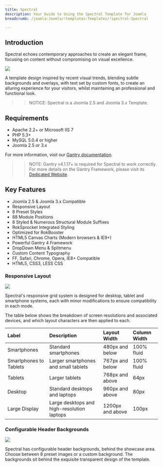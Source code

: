 ```yaml
---
title: Spectral
description: Your Guide to Using the Spectral Template for Joomla
breadcrumb: /joomla:Joomla/!templates:Templates/!spectral:Spectral

---
```


Introduction
-----

Spectral echoes contemporary approaches to create an elegant frame, focusing on content without compromising on visual excellence.

![][Spectral]

A template design inspired by recent visual trends, blending subtle backgrounds and overlays, with text set by custom fonts, to create an alluring experience for your visitors, whilst maintaining an professional and functional look.

>> NOTICE: Spectral is a Joomla 2.5 and Joomla 3.x Template.

Requirements
-----

* Apache 2.2+ or Microsoft IIS 7
* PHP 5.3+
* MySQL 5.0.4 or higher
* Joomla 2.5 or 3.x

For more information, visit our [Gantry documentation][gantry].

>> NOTE: Gantry v4.1.17+ is required for Spectral to work correctly. For more details on the Gantry Framework, please visit its [Dedicated Website][gantry].

Key Features
-----

* Joomla 2.5 & Joomla 3.x Compatible
* Responsive Layout
* 8 Preset Styles
* 88 Module Positions
* 8 Styled & Numerous Structural Module Suffixes
* RokSprocket Integrated Styling
* Optimized for RokBooster
* HTML5 Canvas Charts (Modern browsers & IE9+)
* Powerful Gantry 4 Framework
* DropDown Menu & Splitmenu
* Custom Content Typography
* FF, Safari, Chrome, Opera, IE8+ Compatible
* HTML5, CSS3, LESS CSS

### Responsive Layout

![][responsive]

Spectral's responsive grid system is designed for desktop, tablet and smartphone systems, each with minor modifications to ensure compatibility in each mode.

The table below shows the breakdown of screen resolutions and associated devices, and which layout characters are then applied to each.

| Label                  | Description                                | Layout Width     | Column Width |  
| :--------------------- | :----------------------------------------- | :--------------- | :----------- |  
| Smartphones            | Standard smartphones                       | 480px and below  | 100% fluid   |  
| Smartphones to Tablets | Larger smartphones and small tablets       | 767px and below  | 100% fluid   |  
| Tablets                | Larger tablets                             | 768px and above  | 64px         |  
| Desktop                | Standard desktops and laptops              | 960px and above  | 80px         |  
| Large Display          | Large desktops and high-resolution laptops | 1200px and above | 100px        | 

### Configurable Header Backgrounds

![][header]

Spectral has configurable header backgrounds, behind the showcase area. Choose between 8 preset images or a custom background. The backgrounds sit behind the exquisite transparent design of the template.

[gantry]: http://www.gantry-framework.org/
[Spectral]: assets/spectral2.jpeg
[responsive]: assets/responsive.jpg
[filezilla]: https://filezilla-project.org
[launcher]: ../../start/rocketlauncher.md
[header]: assets/header.jpg
